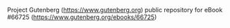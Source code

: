 Project Gutenberg (https://www.gutenberg.org) public repository for
eBook #66725 (https://www.gutenberg.org/ebooks/66725)
